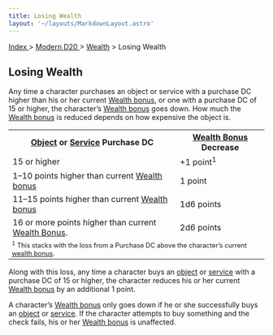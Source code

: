 ```yaml
---
title: Losing Wealth
layout: '~/layouts/MarkdownLayout.astro'
---
```


[ Index ](/) > [ Modern D20 ](/modern.d20.srd) > [Wealth](/modern.d20.srd/wealth) > Losing Wealth

## Losing Wealth

Any time a character purchases an object or service with a purchase DC higher
than his or her current [Wealth bonus](/modern.d20.srd/wealth/wealth.bonus),
or one with a purchase DC of 15 or higher, the character’s [Wealth bonus](/modern.d20.srd/wealth/wealth.bonus) goes down. How much the [Wealth bonus](/modern.d20.srd/wealth/wealth.bonus) is reduced depends on how
expensive the object is.


<table> <tr><th><a href="/modern.d20.srd/equipment/equipment.general">Object</a> or <a href="/modern.d20.srd/equipment/services">Service</a> Purchase DC</th> <th> <a href="/modern.d20.srd/wealth/wealth.bonus">Wealth Bonus</a> Decrease</th> </tr> <tr><td> 15 or higher</td><td> +1 point<sup>1</sup> </td></tr> <tr><td> 1–10 points higher than current <a href="/modern.d20.srd/wealth/wealth.bonus">Wealth bonus</a></td> <td> 1 point </td></tr> <tr><td> 11–15 points higher than current <a href="/modern.d20.srd/wealth/wealth.bonus">Wealth bonus</a></td> <td> 1d6 points </td></tr> <tr><td> 16 or more points higher than current <a href="/modern.d20.srd/wealth/wealth.bonus">Wealth Bonus</a>.</td> <td> 2d6 points </td></tr> <tr><td colspan="2" style="font-size: .8em; text-align: left"> <sup>1</sup> This stacks with the loss from a Purchase DC above the character’s current <a href="/modern.d20.srd/wealth/wealth.bonus">wealth bonus</a>. </td> </tr> </table>


Along with this loss, any time a character buys an
[object](/modern.d20.srd/equipment/equipment.general) or
[service](/modern.d20.srd/equipment/services) with a purchase DC of 15 or
higher, the character reduces his or her current [Wealth bonus](/modern.d20.srd/wealth/wealth.bonus) by an additional 1 point.

A character’s [Wealth bonus](/modern.d20.srd/wealth/wealth.bonus) only goes
down if he or she successfully buys an
[object](/modern.d20.srd/equipment/equipment.general) or
[service](/modern.d20.srd/equipment/services). If the character attempts to
buy something and the check fails, his or her [Wealth bonus](/modern.d20.srd/wealth/wealth.bonus) is unaffected.


